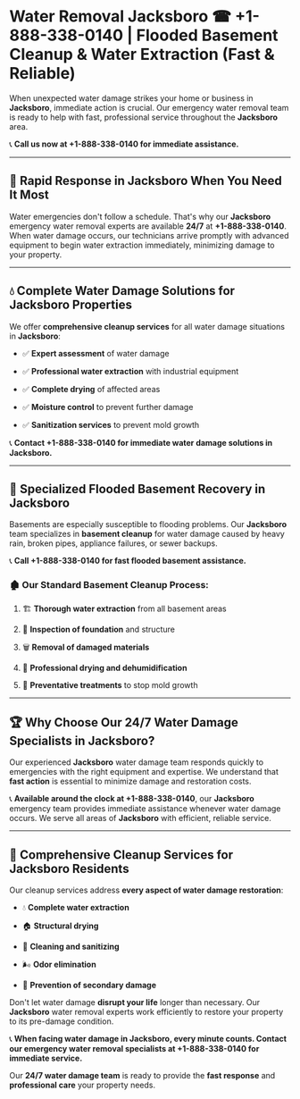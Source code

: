 # Water Removal Jacksboro ☎ +1-888-338-0140 | Flooded Basement Cleanup & Water Extraction (Fast & Reliable)

When unexpected water damage strikes your home or business in **Jacksboro**, immediate action is crucial. Our emergency water removal team is ready to help with fast, professional service throughout the **Jacksboro** area. 

📞 **Call us now at +1-888-338-0140 for immediate assistance.**
---
## 🚀 Rapid Response in Jacksboro When You Need It Most
Water emergencies don't follow a schedule. That's why our **Jacksboro** emergency water removal experts are available **24/7** at **+1-888-338-0140**. When water damage occurs, our technicians arrive promptly with advanced equipment to begin water extraction immediately, minimizing damage to your property.
---
## 💧 Complete Water Damage Solutions for Jacksboro Properties
We offer **comprehensive cleanup services** for all water damage situations in **Jacksboro**:
- ✅ **Expert assessment** of water damage  
- ✅ **Professional water extraction** with industrial equipment  
- ✅ **Complete drying** of affected areas  
- ✅ **Moisture control** to prevent further damage  
- ✅ **Sanitization services** to prevent mold growth  
📞 **Contact +1-888-338-0140 for immediate water damage solutions in Jacksboro.**
---
## 🌊 Specialized Flooded Basement Recovery in Jacksboro
Basements are especially susceptible to flooding problems. Our **Jacksboro** team specializes in **basement cleanup** for water damage caused by heavy rain, broken pipes, appliance failures, or sewer backups. 
📞 **Call +1-888-338-0140 for fast flooded basement assistance.**
### 🏚️ Our Standard Basement Cleanup Process:
1. 🏗️ **Thorough water extraction** from all basement areas  
2. 🔎 **Inspection of foundation** and structure  
3. 🗑️ **Removal of damaged materials**  
4. 💨 **Professional drying and dehumidification**  
5. 🚫 **Preventative treatments** to stop mold growth  
---
## 🏆 Why Choose Our 24/7 Water Damage Specialists in Jacksboro?
Our experienced **Jacksboro** water damage team responds quickly to emergencies with the right equipment and expertise. We understand that **fast action** is essential to minimize damage and restoration costs.
📞 **Available around the clock at +1-888-338-0140**, our **Jacksboro** emergency team provides immediate assistance whenever water damage occurs. We serve all areas of **Jacksboro** with efficient, reliable service.
---
## 🧹 Comprehensive Cleanup Services for Jacksboro Residents
Our cleanup services address **every aspect of water damage restoration**:
- 💧 **Complete water extraction**  
- 🏠 **Structural drying**  
- 🧼 **Cleaning and sanitizing**  
- 🌬️ **Odor elimination**  
- 🚫 **Prevention of secondary damage**  
Don't let water damage **disrupt your life** longer than necessary. Our **Jacksboro** water removal experts work efficiently to restore your property to its pre-damage condition.
📞 **When facing water damage in Jacksboro, every minute counts. Contact our emergency water removal specialists at +1-888-338-0140 for immediate service.**
Our **24/7 water damage team** is ready to provide the **fast response** and **professional care** your property needs.
